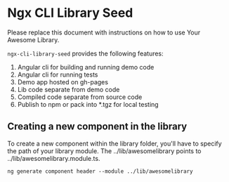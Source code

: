 # Ngx CLI Library Seed

Please replace this document with instructions on how to use Your Awesome Library.

`ngx-cli-library-seed` provides the following features:
1. Angular cli for building and running demo code
2. Angular cli for running tests
3. Demo app hosted on gh-pages
4. Lib code separate from demo code
5. Compiled code separate from source code
6. Publish to npm or pack into *.tgz for local testing

## Creating a new component in the library

To create a new component within the library folder, you'll have to specify the path of your library module. The ../lib/awesomelibrary points to ../lib/awesomelibrary.module.ts.

```ng generate component header --module ../lib/awesomelibrary```
